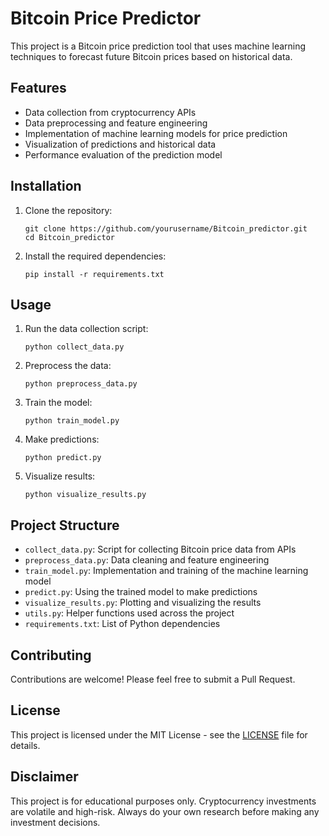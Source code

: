 # Bitcoin Price Predictor

This project is a Bitcoin price prediction tool that uses machine learning techniques to forecast future Bitcoin prices based on historical data.

## Features

- Data collection from cryptocurrency APIs
- Data preprocessing and feature engineering
- Implementation of machine learning models for price prediction
- Visualization of predictions and historical data
- Performance evaluation of the prediction model

## Installation

1. Clone the repository:
   ```
   git clone https://github.com/yourusername/Bitcoin_predictor.git
   cd Bitcoin_predictor
   ```

2. Install the required dependencies:
   ```
   pip install -r requirements.txt
   ```

## Usage

1. Run the data collection script:
   ```
   python collect_data.py
   ```

2. Preprocess the data:
   ```
   python preprocess_data.py
   ```

3. Train the model:
   ```
   python train_model.py
   ```

4. Make predictions:
   ```
   python predict.py
   ```

5. Visualize results:
   ```
   python visualize_results.py
   ```

## Project Structure

- `collect_data.py`: Script for collecting Bitcoin price data from APIs
- `preprocess_data.py`: Data cleaning and feature engineering
- `train_model.py`: Implementation and training of the machine learning model
- `predict.py`: Using the trained model to make predictions
- `visualize_results.py`: Plotting and visualizing the results
- `utils.py`: Helper functions used across the project
- `requirements.txt`: List of Python dependencies

## Contributing

Contributions are welcome! Please feel free to submit a Pull Request.

## License

This project is licensed under the MIT License - see the [LICENSE](LICENSE) file for details.

## Disclaimer

This project is for educational purposes only. Cryptocurrency investments are volatile and high-risk. Always do your own research before making any investment decisions.
